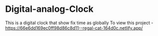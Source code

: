 # Digital-analog-Clock
This is a digital clock that show fix time as globally 
To view this project - https://66e6dd169ec0ff98d86c8d11--regal-cat-164d0c.netlify.app/

